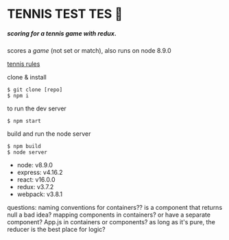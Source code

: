 # TENNIS TEST TES :palm_tree:
##### scoring for a tennis game with redux.

scores a *game* (not set or match), also runs on node 8.9.0

[tennis rules][1]


clone & install
```
$ git clone [repo]
$ npm i
```

to run the dev server
```
$ npm start
```
build and run the node server
```
$ npm build
$ node server
```



- node: v8.9.0
- express: v4.16.2  
- react: v16.0.0  
- redux: v3.7.2  
- webpack: v3.8.1  

questions:
naming conventions for containers??
is a component that returns null a bad idea?
mapping components in containers? or have a separate component?
App.js in containers or components?
as long as it's pure, the reducer is the best place for logic?


[1]: https://www.thoughtco.com/simple-introduction-to-tennis-scoring-for-beginners-3207375

